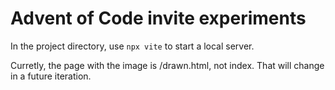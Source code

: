 # Advent of Code invite experiments

In the project directory, use `npx vite` to start a local server.

Curretly, the page with the image is /drawn.html, not index. That will change in a future iteration.